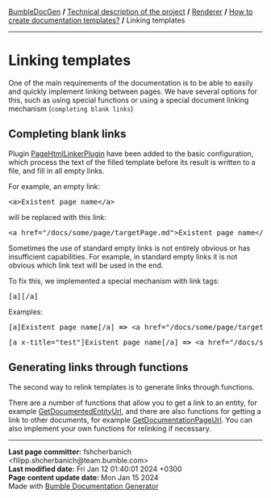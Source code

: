 <embed> <a href="/docs/README.md">BumbleDocGen</a> <b>/</b> <a href="/docs/tech/readme.md">Technical description of the project</a> <b>/</b> <a href="/docs/tech/03_renderer/readme.md">Renderer</a> <b>/</b> <a href="/docs/tech/03_renderer/01_howToCreateTemplates/readme.md">How to create documentation templates?</a> <b>/</b> Linking templates<hr> </embed>

<embed> <h1>Linking templates</h1> </embed>

One of the main requirements of the documentation is to be able to easily and quickly implement linking between pages.
We have several options for this, such as using special functions or using a special document linking mechanism (`completing blank links`)

<embed> <h2>Completing blank links</h2> </embed>

Plugin <a href="/docs/tech/03_renderer/01_howToCreateTemplates/classes/PageHtmlLinkerPlugin.md">PageHtmlLinkerPlugin</a> have been added to the basic configuration,
which process the text of the filled template before its result is written to a file, and fill in all empty links.

For example, an empty link:

<pre>&lt;a&gt;Existent page name&lt;/a&gt;</pre>

will be replaced with this link:

<pre>&lt;a href=&quot;/docs/some/page/targetPage.md&quot;&gt;Existent page name&lt;/a&gt;</pre>

Sometimes the use of standard empty links is not entirely obvious or has insufficient capabilities. For example, in standard empty links it is not obvious which link text will be used in the end.

To fix this, we implemented a special mechanism with link tags: <pre>&#91;a&#93;&#91;/a&#93;</pre>

Examples:

<pre>&#91;a&#93;Existent page name&#91;/a&#93; <b>=></b> &lt;a href=&quot;/docs/some/page/targetPage.md&quot;&gt;Existent page name&lt;/a&gt;</pre>

<pre>&#91;a x-title="test"&#93;Existent page name&#91;/a&#93; <b>=></b> &lt;a href=&quot;/docs/some/page/targetPage.md&quot;&gt;test&lt;/a&gt;</pre>


<embed> <h2>Generating links through functions</h2> </embed>

The second way to relink templates is to generate links through functions.

There are a number of functions that allow you to get a link to an entity, for example <a href="/docs/tech/03_renderer/01_howToCreateTemplates/classes/GetDocumentedEntityUrl.md">GetDocumentedEntityUrl</a>, and there are also functions for getting a link to other documents, for example <a href="/docs/tech/03_renderer/01_howToCreateTemplates/classes/GetDocumentationPageUrl.md">GetDocumentationPageUrl</a>.
You can also implement your own functions for relinking if necessary.

<div id='page_committer_info'>
<hr>
<b>Last page committer:</b> fshcherbanich &lt;filipp.shcherbanich@team.bumble.com&gt;<br><b>Last modified date:</b>   Fri Jan 12 01:40:01 2024 +0300<br><b>Page content update date:</b> Mon Jan 15 2024<br>Made with <a href='https://github.com/bumble-tech/bumble-doc-gen/blob/master/docs/README.md'>Bumble Documentation Generator</a></div>